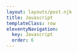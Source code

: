 ```yaml
---
layout: layouts/post.njk
title: Javascript
templateClass: row
eleventyNavigation:
  key: Javascript
  order: 6
---
```

<script type='text/javascript'>

// JavaScript Tip Calculator

var total = 40;

var tipPercent = 15;

var tip = (40 / 100) * 15;

document.write('Your total bill before tips is £', + total + '.');

document.write('You have paid a 15% tip, thank you!');

document.write('Your new bill total is £' + total, tip + '.');

document.write('Thank you for your tip of £' + tip + '.');

</script>